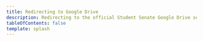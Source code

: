 ```yaml
---
title: Redirecting to Google Drive
description: Redirecting to the official Student Senate Google Drive server...
tableOfContents: false
template: splash
---
```


<script>
window.location.href = "https://drive.google.com/drive/folders/1dRdTx6p-dnzlyfG22WMCNzGCpEutX3KD";
</script>
